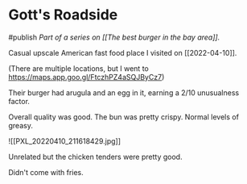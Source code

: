 # Gott's Roadside
#publish
_Part of a series on [[The best burger in the bay area]]._

Casual upscale American fast food place I visited on [[2022-04-10]].

(There are multiple locations, but I went to https://maps.app.goo.gl/FtczhPZ4aSQJByCz7)

Their burger had arugula and an egg in it, earning a 2/10 unusualness factor.

Overall quality was good. The bun was pretty crispy. Normal levels of greasy.

![[PXL_20220410_211618429.jpg]]

Unrelated but the chicken tenders were pretty good.

Didn't come with fries.